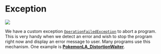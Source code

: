 # Exception

[<img src="https://canary.discordapp.com/api/guilds/695809740428673034/widget.png?style=banner2">](https://discord.gg/cQ4gWxN)

We have a custom exception [`OperationFailedException`](https://github.com/PokemonAutomation/Arduino-Source/blob/main/Common/Cpp/Exceptions.h) to abort a program.
This is very handy when we detect an error and wish to stop the program right now and display an error message to user.
Many programs use this mechanism.
One example is [**PokemonLA_DistortionWaiter**](https://github.com/PokemonAutomation/Arduino-Source/blob/main/SerialPrograms/Source/PokemonLA/Programs/General/PokemonLA_DistortionWaiter.cpp).